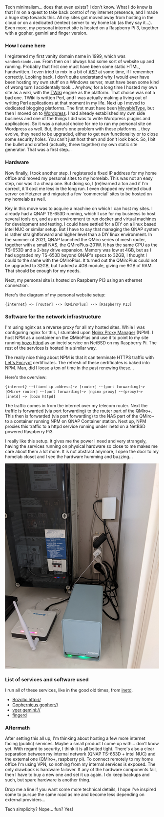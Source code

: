 Tech minimalism... does that even exists? I don't know. What I do know is that I'm on a quest to take back control of my internet presence, and I made a huge step towards this. All my sites got moved away from hosting in the cloud or on a dedicated (rented) server to my home lab (as they say it...). Even more, my personal internet site is hosted on a Raspberry Pi 3, together with a gopher, gemini and finger version.

### How I came here

I registered my first vanity domain name in 1999, which was `vandenbrande.com`. From then on I always had some sort of website up and running.
Probably that first one must have been some static HTML, handwritten. I even tried to mix in a bit of [ASP](https://en.wikipedia.org/wiki/Active_Server_Pages) at some time, if I remember correctly.
Looking back, I don't quite understand why I would ever have been hosting my own stuff on a Windows server, must have been some kind of wrong turn I accidentally took...
Anyhow, for a long time I hosted my own site as a wiki, with the [TWiki](https://twiki.org/) engine as the platform. That choice was not a bad one. TWiki is written Perl, and I was actually making a living out of writing Perl applications at that moment in my life.
Next up I moved to dedicated blogging platforms. The first must have been [MovableType](https://movabletype.com/), but then I moved on to [Wordpress](https://wordpress.org/). I had already established my own side business and one of the things I did was to write Wordpress plugins and applications. So it was a natural choice for me to run my personal site on Wordpress as well.
But, there's one problem with these platforms... they evolve, they need to be upgraded, either to get new functionality or to close some security holes. You can't just host them and don't look back.
So, I bit the bullet and crafted (actually, threw together) my own static site generator. That was a first step...

### Hardware

Now finally, I took another step. I registered a fixed IP address for my home office and moved my personal sites to my homelab. This was not an easy step, nor was it a cheap one. But doing so, I (re)learned a ton and if I'm correct, it'll cost me less in the long run.
I even dropped my rented cloud server on Hetzner and migrated a few 'commercial' sites to be hosted on my homelab as well.

Key in this move was to acquire a machine on which I can host my sites. I already had a QNAP TS-653D running, which I use for my business to host several tools on, and as an environment to run docker and virtual machines for development and testing.
I could have settled for a DIY on a linux based intel NUC or similar setup. But I have to say that managing the QNAP system is rather straightforward and higher level than a DIY linux environment.
In the summer of 2021, QNAP launched the QMiro series of mesh router, together with a small NAS, the QMiroPlus-201W. It has the same CPU as the TS-653D and a 2-bay drive expansion. Memory was low at 4GB, but as I had upgraded my TS-653D beyond QNAP's specs to 32GB, I thought I could to the same with the QMiroPlus.
It turned out the QMiroPlus could not be upgraded to 32GB, but I added a 4GB module, giving me 8GB of RAM. That should be enough for my needs.

Next, my personal site is hosted on Raspberry PI3 using an ethernet connection.

Here's the diagram of my personal website setup:

```
{internet} ~> [router] --> [QMiroPlus] --> [Raspberry PI3]
```

### Software for the network infrastructure

I'm using nginx as a reverse proxy for all my hosted sites. While I was configuring nginx for this, I stumbled upon [Nginx Proxy Manager](https://nginxproxymanager.com/) (NPM). I host NPM as a container on the QMiroPlus and use it to
point to my site running [bozo httpd](http://www.eterna.com.au/bozohttpd/) as an inetd service on NetBSD on my Raspberry Pi. The rest of the services is hosted in a similar way.

The really nice thing about NPM is that it can terminate HTTPS traffic with [Let's Encrypt](https://letsencrypt.org/) certificates. The refresh of these certificates is baked into NPM. Man, did I loose a ton of time in the past renewing these...

Here's the overview:

```
{internet} ~~(fixed ip address)~> [router] ~~(port forwarding)~> [QMiro+ router] ~~(port forwarding)~> [nginx proxy] ~~(proxy)~> [inetd] ~> [bozo httpd]
```

The traffic comes in from the internet over my telecom router. Next the traffic is forwarded (via port forwarding) to the router part of the QMiro+. This then is forwarded (via port forwarding) to the NAS part of the QMiro+ to a container running NPM on QNAP Container station.
Next up, NPM proxies this traffic to a httpd service running under inetd on a NetBSD powered Raspberry Pi3.

I really like this setup. It gives me the power I need and very strangely, having the services running on physical hardware so close to me makes me care about them a lot more. It is not abstract anymore, I open the door to my homelab closet and I see the hardware humming and buzzing...

![Part of my homelab, rest is one shelf below, showing the rasperbby pi against the wall, the QMiro+ in the front and my Dragino LoraWAN gateway.](images/homelab.jpg)

### List of services and software used

I run all of these services, like in the good old times, from [inetd](https://en.wikipedia.org/wiki/Inetd).

  * [Bozotic http://](https://en.wikipedia.org/wiki/Inetd)
  * [Gophernicus gopher://](https://gophernicus.org/)
  * [vger gemini://](https://tildegit.org/solene/vger)
  * [fingerd](https://man.netbsd.org/NetBSD-5.0.1/fingerd.8)

### Aftermath

After setting this all up, I'm thinking about hosting a few more internet facing (public) services. Maybe a small product I come up with... don't know yet.
With regard to security, I think it is all bolted tight. There's also a clear separation between my internal network (QNAP TS-653D + intel NUC) and the external one (QMiro+, raspberry pi).
To connect remotely to my home office I'm using VPN, so nothing from my internal services is exposed.
The only drawback is hardware failover. If any of the hardware components fail, then I have to buy a new one and set it up again. I do keep backups and such, but spare hardware is another thing.

Drop me a line if you want some more technical details, I hope I've inspired some to pursue the same road as me and become less depending on external providers...

Tech simplicity? Nope... fun? Yes!